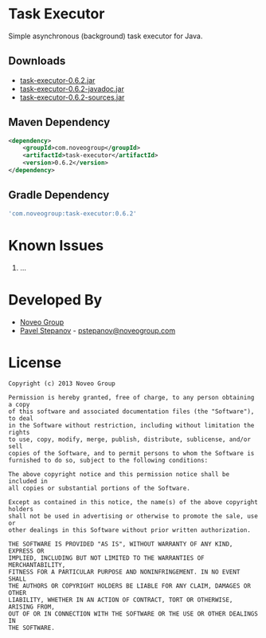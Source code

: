 Task Executor
=============

Simple asynchronous (background) task executor for Java.

Downloads
---------

 - [task-executor-0.6.2.jar](http://search.maven.org/remotecontent?filepath=com/noveogroup/task-executor/0.6.2/task-executor-0.6.2.jar)
 - [task-executor-0.6.2-javadoc.jar](http://search.maven.org/remotecontent?filepath=com/noveogroup/task-executor/0.6.2/task-executor-0.6.2-javadoc.jar)
 - [task-executor-0.6.2-sources.jar](http://search.maven.org/remotecontent?filepath=com/noveogroup/task-executor/0.6.2/task-executor-0.6.2-sources.jar)

Maven Dependency
----------------
```xml
<dependency>
    <groupId>com.noveogroup</groupId>
    <artifactId>task-executor</artifactId>
    <version>0.6.2</version>
</dependency>
```

Gradle Dependency
-----------------
```groovy
'com.noveogroup:task-executor:0.6.2'
```

Known Issues
============

1. ...

Developed By
============

* [Noveo Group](http://noveogroup.com/)
* [Pavel Stepanov](https://github.com/stefan-nsk) - <pstepanov@noveogroup.com>

License
=======

    Copyright (c) 2013 Noveo Group

    Permission is hereby granted, free of charge, to any person obtaining a copy
    of this software and associated documentation files (the "Software"), to deal
    in the Software without restriction, including without limitation the rights
    to use, copy, modify, merge, publish, distribute, sublicense, and/or sell
    copies of the Software, and to permit persons to whom the Software is
    furnished to do so, subject to the following conditions:

    The above copyright notice and this permission notice shall be included in
    all copies or substantial portions of the Software.

    Except as contained in this notice, the name(s) of the above copyright holders
    shall not be used in advertising or otherwise to promote the sale, use or
    other dealings in this Software without prior written authorization.

    THE SOFTWARE IS PROVIDED "AS IS", WITHOUT WARRANTY OF ANY KIND, EXPRESS OR
    IMPLIED, INCLUDING BUT NOT LIMITED TO THE WARRANTIES OF MERCHANTABILITY,
    FITNESS FOR A PARTICULAR PURPOSE AND NONINFRINGEMENT. IN NO EVENT SHALL
    THE AUTHORS OR COPYRIGHT HOLDERS BE LIABLE FOR ANY CLAIM, DAMAGES OR OTHER
    LIABILITY, WHETHER IN AN ACTION OF CONTRACT, TORT OR OTHERWISE, ARISING FROM,
    OUT OF OR IN CONNECTION WITH THE SOFTWARE OR THE USE OR OTHER DEALINGS IN
    THE SOFTWARE.

